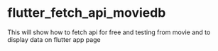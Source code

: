# flutter_fetch_api_moviedb
This will show how to fetch api for free and testing from movie and to display data on flutter app page
